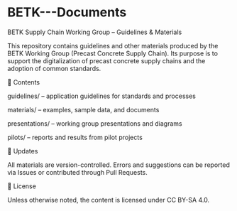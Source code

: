 # BETK---Documents

BETK Supply Chain Working Group – Guidelines & Materials

This repository contains guidelines and other materials produced by the BETK Working Group (Precast Concrete Supply Chain).
Its purpose is to support the digitalization of precast concrete supply chains and the adoption of common standards.

📂 Contents

guidelines/ – application guidelines for standards and processes

materials/ – examples, sample data, and documents

presentations/ – working group presentations and diagrams

pilots/ – reports and results from pilot projects

🔄 Updates

All materials are version-controlled.
Errors and suggestions can be reported via Issues or contributed through Pull Requests.

📄 License

Unless otherwise noted, the content is licensed under CC BY-SA 4.0.

